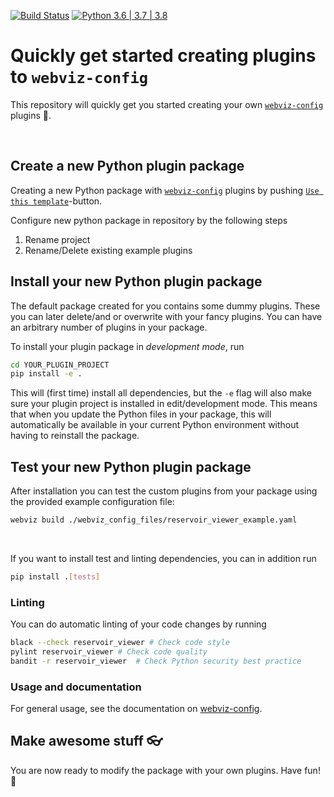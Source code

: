 [![Build Status](https://github.com/equinor/webviz-plugin-boilerplate/workflows/webviz-plugin-boilerplate/badge.svg)](https://github.com/equinor/webviz-plugin-boilerplate/actions?query=branch%3Amaster)
[![Python 3.6 | 3.7 | 3.8](https://img.shields.io/badge/python-3.6%20|%203.7%20|%203.8%20|%203.9-blue.svg)](https://www.python.org/)

# Quickly get started creating plugins to `webviz-config`

This repository will quickly get you started creating your own [`webviz-config`](https://github.com/equinor/webviz-config) plugins :rocket:.

<br/>

## Create a new Python plugin package

Creating a new Python package with [`webviz-config`](https://github.com/equinor/webviz-config) plugins by pushing [`Use this template`](https://docs.github.com/en/repositories/creating-and-managing-repositories/creating-a-repository-from-a-template)-button.

Configure new python package in repository by the following steps

1. Rename project
2. Rename/Delete existing example plugins

## Install your new Python plugin package

The default package created for you contains some dummy plugins. These you can later delete/and or overwrite with your fancy plugins. You can have an arbitrary number of plugins in your package.

To install your plugin package in _development mode_, run

```bash
cd YOUR_PLUGIN_PROJECT
pip install -e .
```

This will (first time) install all dependencies, but the `-e` flag will also make sure your plugin project is installed in edit/development mode. This means that when you update the Python files in your package, this will automatically be available in your current Python environment without having to reinstall the package.

## Test your new Python plugin package

After installation you can test the custom plugins from your package using the provided example configuration file:

```bash
webviz build ./webviz_config_files/reservoir_viewer_example.yaml
```

<br/>

If you want to install test and linting dependencies, you can in addition run

```bash
pip install .[tests]
```

### Linting

You can do automatic linting of your code changes by running

```bash
black --check reservoir_viewer # Check code style
pylint reservoir_viewer # Check code quality
bandit -r reservoir_viewer  # Check Python security best practice
```

### Usage and documentation

For general usage, see the documentation on
[webviz-config](https://github.com/equinor/webviz-config).

## Make awesome stuff :eyeglasses:

You are now ready to modify the package with your own plugins. Have fun! :cake:
